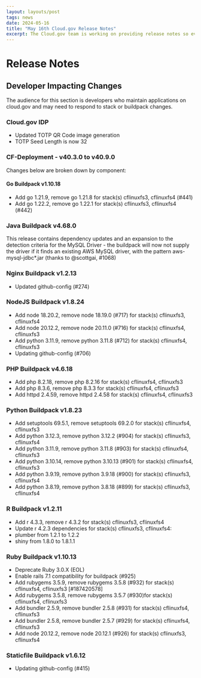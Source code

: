 ```yaml
---
layout: layouts/post
tags: news
date: 2024-05-16
title: "May 16th Cloud.gov Release Notes"
excerpt: The Cloud.gov team is working on providing release notes so everyone can see new features and updates.
---
```


# Release Notes

## Developer Impacting Changes

The audience for this section is developers who maintain applications on cloud.gov and may need to respond to stack or buildpack changes.

###  Cloud.gov IDP
* Updated TOTP QR Code image generation
* TOTP Seed Length is now 32

### CF-Deployment - v40.3.0 to v40.9.0

Changes below are broken down by component:


#### Go Buildpack v1.10.18

* Add go 1.21.9, remove go 1.21.8 for stack(s) cflinuxfs3, cflinuxfs4 (#441)
* Add go 1.22.2, remove go 1.22.1 for stack(s) cflinuxfs3, cflinuxfs4 (#442)


### Java Buildpack v4.68.0

This release contains dependency updates and an expansion to the detection criteria for the MySQL Driver - the buildpack will now not supply the driver if it finds an existing AWS MySQL driver, with the pattern aws-mysql-jdbc*.jar (thanks to @scottgai, #1068)

### Nginx Buildpack v1.2.13

* Updated github-config (#274)

### NodeJS Buildpack v1.8.24

* Add node 18.20.2, remove node 18.19.0 (#717) for stack(s) cflinuxfs3, cflinuxfs4
* Add node 20.12.2, remove node 20.11.0 (#716) for stack(s) cflinuxfs4, cflinuxfs3
* Add python 3.11.9, remove python 3.11.8 (#712) for stack(s) cflinuxfs4, cflinuxfs3
* Updating github-config (#706)

### PHP Buildpack v4.6.18

* Add php 8.2.18, remove php 8.2.16 for stack(s) cflinuxfs4, cflinuxfs3
* Add php 8.3.6, remove php 8.3.3 for stack(s) cflinuxfs4, cflinuxfs3
* Add httpd 2.4.59, remove httpd 2.4.58 for stack(s) cflinuxfs4, cflinuxfs3

### Python Buildpack v1.8.23

* Add setuptools 69.5.1, remove setuptools 69.2.0 for stack(s) cflinuxfs4, cflinuxfs3
* Add python 3.12.3, remove python 3.12.2 (#904) for stack(s) cflinuxfs3, cflinuxfs4
* Add python 3.11.9, remove python 3.11.8 (#903) for stack(s) cflinuxfs4, cflinuxfs3
* Add python 3.10.14, remove python 3.10.13 (#901) for stack(s) cflinuxfs4, cflinuxfs3
* Add python 3.9.19, remove python 3.9.18 (#900) for stack(s) cflinuxfs3, cflinuxfs4
* Add python 3.8.19, remove python 3.8.18 (#899) for stack(s) cflinuxfs3, cflinuxfs4

### R Buildpack v1.2.11

* Add r 4.3.3, remove r 4.3.2 for stack(s) cflinuxfs3, cflinuxfs4
* Update r 4.2.3 dependencies for stack(s) cflinuxfs3, cflinuxfs4:
* plumber from 1.2.1 to 1.2.2
* shiny from 1.8.0 to 1.8.1.1

### Ruby Buildpack v1.10.13

* Deprecate Ruby 3.0.X (EOL)
* Enable rails 7.1 compatibility for buildpack (#925)
* Add rubygems 3.5.9, remove rubygems 3.5.8 (#932) for stack(s) cflinuxfs4, cflinuxfs3 [#187420578]
* Add rubygems 3.5.8, remove rubygems 3.5.7 (#930)for stack(s) cflinuxfs4, cflinuxfs3
* Add bundler 2.5.9, remove bundler 2.5.8 (#931) for stack(s) cflinuxfs4, cflinuxfs3
* Add bundler 2.5.8, remove bundler 2.5.7 (#929) for stack(s) cflinuxfs4, cflinuxfs3
* Add node 20.12.2, remove node 20.12.1 (#926) for stack(s) cflinuxfs3, cflinuxfs4

### Staticfile Buildpack v1.6.12
* Updating github-config (#415)
